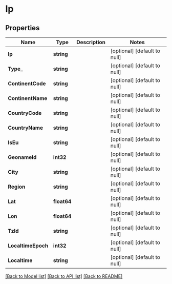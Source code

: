 # Ip

## Properties
Name | Type | Description | Notes
------------ | ------------- | ------------- | -------------
**Ip** | **string** |  | [optional] [default to null]
**Type_** | **string** |  | [optional] [default to null]
**ContinentCode** | **string** |  | [optional] [default to null]
**ContinentName** | **string** |  | [optional] [default to null]
**CountryCode** | **string** |  | [optional] [default to null]
**CountryName** | **string** |  | [optional] [default to null]
**IsEu** | **string** |  | [optional] [default to null]
**GeonameId** | **int32** |  | [optional] [default to null]
**City** | **string** |  | [optional] [default to null]
**Region** | **string** |  | [optional] [default to null]
**Lat** | **float64** |  | [optional] [default to null]
**Lon** | **float64** |  | [optional] [default to null]
**TzId** | **string** |  | [optional] [default to null]
**LocaltimeEpoch** | **int32** |  | [optional] [default to null]
**Localtime** | **string** |  | [optional] [default to null]

[[Back to Model list]](../README.md#documentation-for-models) [[Back to API list]](../README.md#documentation-for-api-endpoints) [[Back to README]](../README.md)

